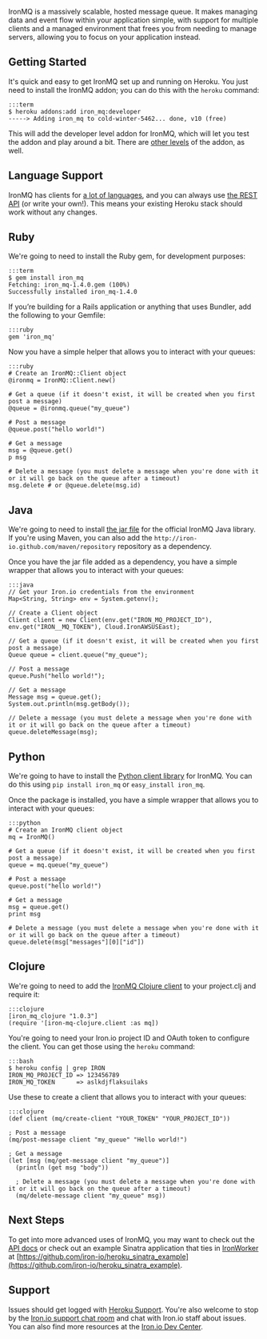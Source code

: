 IronMQ is a massively scalable, hosted message queue. It makes managing data and event flow within your application simple, with support for multiple clients and a managed environment that frees you from needing to manage servers, allowing you to focus on your application instead.

## Getting Started

It's quick and easy to get IronMQ set up and running on Heroku. You just need to install the IronMQ addon; you can do this with the `heroku` command:

    :::term
    $ heroku addons:add iron_mq:developer
    -----> Adding iron_mq to cold-winter-5462... done, v10 (free)

This will add the developer level addon for IronMQ, which will let you test the addon and play around a bit. There are [other levels](http://addons.heroku.com/iron_mq) of the addon, as well.

## Language Support

IronMQ has clients for [a lot of languages](http://dev.iron.io/mq/libraries/), and you can always use [the REST API](http://dev.iron.io/mq/reference/api/) (or write your own!). This means your existing Heroku stack should work without any changes.

## Ruby

We're going to need to install the Ruby gem, for development purposes:

    :::term
    $ gem install iron_mq
    Fetching: iron_mq-1.4.0.gem (100%)
    Successfully installed iron_mq-1.4.0

If you’re building for a Rails application or anything that uses Bundler, add the following to your Gemfile:

    :::ruby
    gem 'iron_mq'

Now you have a simple helper that allows you to interact with your queues:

    :::ruby
    # Create an IronMQ::Client object
    @ironmq = IronMQ::Client.new()

    # Get a queue (if it doesn't exist, it will be created when you first post a message)
    @queue = @ironmq.queue("my_queue")

    # Post a message
    @queue.post("hello world!")

    # Get a message
    msg = @queue.get()
    p msg

    # Delete a message (you must delete a message when you're done with it or it will go back on the queue after a timeout)
    msg.delete # or @queue.delete(msg.id)

## Java

We're going to need to install [the jar file](https://github.com/iron-io/iron_mq_java/downloads) for the official IronMQ Java library. If you're using Maven, you can also add the `http://iron-io.github.com/maven/repository` repository as a dependency.

Once you have the jar file added as a dependency, you have a simple wrapper that allows you to interact with your queues:

    :::java
    // Get your Iron.io credentials from the environment
    Map<String, String> env = System.getenv();
    
    // Create a Client object
    Client client = new Client(env.get("IRON_MQ_PROJECT_ID"), env.get("IRON__MQ_TOKEN"), Cloud.IronAWSUSEast);
    
    // Get a queue (if it doesn't exist, it will be created when you first post a message)
    Queue queue = client.queue("my_queue");
    
    // Post a message
    queue.Push("hello world!");
    
    // Get a message
    Message msg = queue.get();
    System.out.println(msg.getBody());
    
    // Delete a message (you must delete a message when you're done with it or it will go back on the queue after a timeout)
    queue.deleteMessage(msg);

## Python

We're going to have to install the [Python client library](https://github.com/iron-io/iron_mq_python) for IronMQ. You can do this using `pip install iron_mq` or `easy_install iron_mq`.

Once the package is installed, you have a simple wrapper that allows you to interact with your queues:

    :::python
    # Create an IronMQ client object
    mq = IronMQ()

    # Get a queue (if it doesn't exist, it will be created when you first post a message)
    queue = mq.queue("my_queue")

    # Post a message
    queue.post("hello world!")

    # Get a message
    msg = queue.get()
    print msg

    # Delete a message (you must delete a message when you're done with it or it will go back on the queue after a timeout)
    queue.delete(msg["messages"][0]["id"])
    

## Clojure

We're going to need to add the [IronMQ Clojure client](https://github.com/iron-io/iron_mq_clojure) to your project.clj and require it:

    :::clojure
    [iron_mq_clojure "1.0.3"]
    (require '[iron-mq-clojure.client :as mq])

You're going to need your Iron.io project ID and OAuth token to configure the client. You can get those using the `heroku` command:

    :::bash
    $ heroku config | grep IRON
    IRON_MQ_PROJECT_ID => 123456789
    IRON_MQ_TOKEN      => aslkdjflaksuilaks

Use these to create a client that allows you to interact with your queues:

    :::clojure
    (def client (mq/create-client "YOUR_TOKEN" "YOUR_PROJECT_ID"))
    
    ; Post a message
    (mq/post-message client "my_queue" "Hello world!")
    
    ; Get a message
    (let [msg (mq/get-message client "my_queue")]
      (println (get msg "body"))
      
      ; Delete a message (you must delete a message when you're done with it or it will go back on the queue after a timeout)
      (mq/delete-message client "my_queue" msg))

## Next Steps

To get into more advanced uses of IronMQ, you may want to check out the
[API docs](http://dev.iron.io/mq/reference/api/) or check out an example Sinatra application that ties in [IronWorker](http://addons.heroku.com/iron_worker)
at [https://github.com/iron-io/heroku_sinatra_example](https://github.com/iron-io/heroku_sinatra_example).

## Support

Issues should get logged with [Heroku Support](https://support.heroku.com). You're also welcome to stop by the
[Iron.io support chat room](http://get.iron.io/chat) and chat with Iron.io staff about issues. You can also find more
resources at the [Iron.io Dev Center](http://dev.iron.io).
